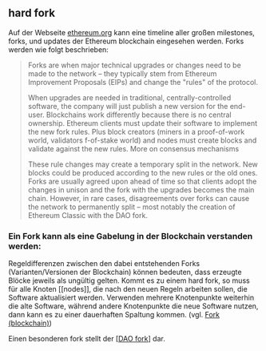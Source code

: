 ## hard fork

Auf der Webseite [ethereum.org](https://ethereum.org/en/history/) kann eine timeline aller großen milestones, forks, und updates der Ethereum blockchain eingesehen werden. Forks werden wie folgt beschrieben:
> Forks are when major technical upgrades or changes need to be made to the network – they typically stem from Ethereum Improvement Proposals (EIPs) and change the "rules" of the protocol.
>
> When upgrades are needed in traditional, centrally-controlled software, the company will just publish a new version for the end-user. Blockchains work differently because there is no central ownership. Ethereum clients must update their software to implement the new fork rules. Plus block creators (miners in a proof-of-work world, validators f-of-stake world) and nodes must create blocks and validate against the new rules. More on consensus mechanisms
>
>These rule changes may create a temporary split in the network. New blocks could be produced according to the new rules or the old ones. Forks are usually agreed upon ahead of time so that clients adopt the changes in unison and the fork with the upgrades becomes the main chain. However, in rare cases, disagreements over forks can cause the network to permanently split – most notably the creation of Ethereum Classic with the DAO fork.

### Ein Fork kann als eine Gabelung in der Blockchain verstanden werden:

Regeldifferenzen zwischen den dabei entstehenden Forks (Varianten/Versionen der Blockchain) können bedeuten, dass erzeugte Blöcke jeweils als ungültig gelten. Kommt es zu einem hard fork, so muss für alle Knoten [[nodes]], die nach den neuen Regeln arbeiten sollen, die Software aktualisiert werden. Verwenden mehrere Knotenpunkte weiterhin die alte Software, während andere Knotenpunkte die neue Software nutzen, dann kann es zu einer dauerhaften Spaltung kommen. (vgl. [Fork (blockchain)](https://en.wikipedia.org/wiki/Fork_(blockchain)))
 
Einen besonderen fork stellt der [[DAO fork]] dar.

[//begin]: # "Autogenerated link references for markdown compatibility"
[DAO fork]: <DAO fork.md> "DAO fork"
[//end]: # "Autogenerated link references"